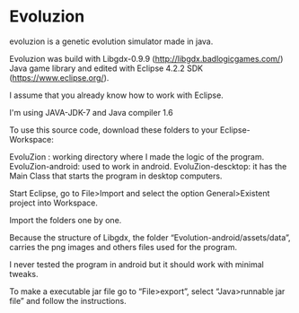 Evoluzion
=========

evoluzion is a genetic evolution simulator made in java.

Evoluzion was build with Libgdx-0.9.9 (http://libgdx.badlogicgames.com/) Java game library and edited with Eclipse 4.2.2 SDK (https://www.eclipse.org/).

I assume that you already know how to work with Eclipse. 

I'm using JAVA-JDK-7 and Java compiler 1.6 

To use this source code, download these folders to your Eclipse-Workspace:

EvoluZion :  working directory where I made the logic of the program.
EvoluZion-android: used to work in android.
EvoluZion-descktop: it  has the Main Class that starts the program in desktop computers.


Start Eclipse, go to File>Import and select the option General>Existent project into Workspace.

Import the folders one by one.

Because the structure of Libgdx, the folder “Evolution-android/assets/data”, carries the png images and others files used for the program.

I never tested the program in android but it should work with minimal tweaks.

To make a executable jar file go to “File>export”, select “Java>runnable jar file” and follow the instructions.
